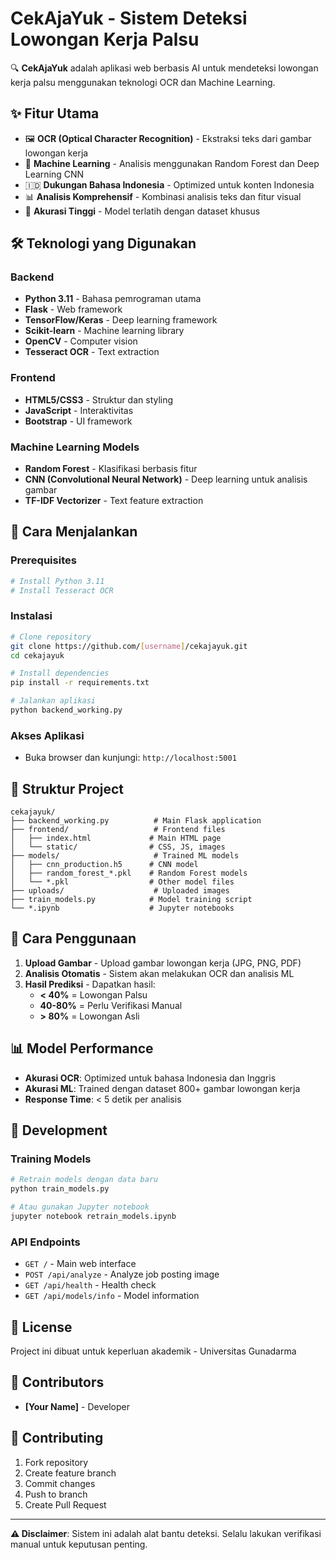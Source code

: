 # CekAjaYuk - Sistem Deteksi Lowongan Kerja Palsu

🔍 **CekAjaYuk** adalah aplikasi web berbasis AI untuk mendeteksi lowongan kerja palsu menggunakan teknologi OCR dan Machine Learning.

## ✨ Fitur Utama

- 🖼️ **OCR (Optical Character Recognition)** - Ekstraksi teks dari gambar lowongan kerja
- 🤖 **Machine Learning** - Analisis menggunakan Random Forest dan Deep Learning CNN
- 🇮🇩 **Dukungan Bahasa Indonesia** - Optimized untuk konten Indonesia
- 📊 **Analisis Komprehensif** - Kombinasi analisis teks dan fitur visual
- 🎯 **Akurasi Tinggi** - Model terlatih dengan dataset khusus

## 🛠️ Teknologi yang Digunakan

### Backend
- **Python 3.11** - Bahasa pemrograman utama
- **Flask** - Web framework
- **TensorFlow/Keras** - Deep learning framework
- **Scikit-learn** - Machine learning library
- **OpenCV** - Computer vision
- **Tesseract OCR** - Text extraction

### Frontend
- **HTML5/CSS3** - Struktur dan styling
- **JavaScript** - Interaktivitas
- **Bootstrap** - UI framework

### Machine Learning Models
- **Random Forest** - Klasifikasi berbasis fitur
- **CNN (Convolutional Neural Network)** - Deep learning untuk analisis gambar
- **TF-IDF Vectorizer** - Text feature extraction

## 🚀 Cara Menjalankan

### Prerequisites
```bash
# Install Python 3.11
# Install Tesseract OCR
```

### Instalasi
```bash
# Clone repository
git clone https://github.com/[username]/cekajayuk.git
cd cekajayuk

# Install dependencies
pip install -r requirements.txt

# Jalankan aplikasi
python backend_working.py
```

### Akses Aplikasi
- Buka browser dan kunjungi: `http://localhost:5001`

## 📁 Struktur Project

```
cekajayuk/
├── backend_working.py          # Main Flask application
├── frontend/                   # Frontend files
│   ├── index.html             # Main HTML page
│   └── static/                # CSS, JS, images
├── models/                     # Trained ML models
│   ├── cnn_production.h5      # CNN model
│   ├── random_forest_*.pkl    # Random Forest models
│   └── *.pkl                  # Other model files
├── uploads/                    # Uploaded images
├── train_models.py            # Model training script
└── *.ipynb                    # Jupyter notebooks
```

## 🎯 Cara Penggunaan

1. **Upload Gambar** - Upload gambar lowongan kerja (JPG, PNG, PDF)
2. **Analisis Otomatis** - Sistem akan melakukan OCR dan analisis ML
3. **Hasil Prediksi** - Dapatkan hasil:
   - **< 40%** = Lowongan Palsu
   - **40-80%** = Perlu Verifikasi Manual
   - **> 80%** = Lowongan Asli

## 📊 Model Performance

- **Akurasi OCR**: Optimized untuk bahasa Indonesia dan Inggris
- **Akurasi ML**: Trained dengan dataset 800+ gambar lowongan kerja
- **Response Time**: < 5 detik per analisis

## 🔧 Development

### Training Models
```bash
# Retrain models dengan data baru
python train_models.py

# Atau gunakan Jupyter notebook
jupyter notebook retrain_models.ipynb
```

### API Endpoints
- `GET /` - Main web interface
- `POST /api/analyze` - Analyze job posting image
- `GET /api/health` - Health check
- `GET /api/models/info` - Model information

## 📝 License

Project ini dibuat untuk keperluan akademik - Universitas Gunadarma

## 👥 Contributors

- **[Your Name]** - Developer

## 🤝 Contributing

1. Fork repository
2. Create feature branch
3. Commit changes
4. Push to branch
5. Create Pull Request

---

**⚠️ Disclaimer**: Sistem ini adalah alat bantu deteksi. Selalu lakukan verifikasi manual untuk keputusan penting.
